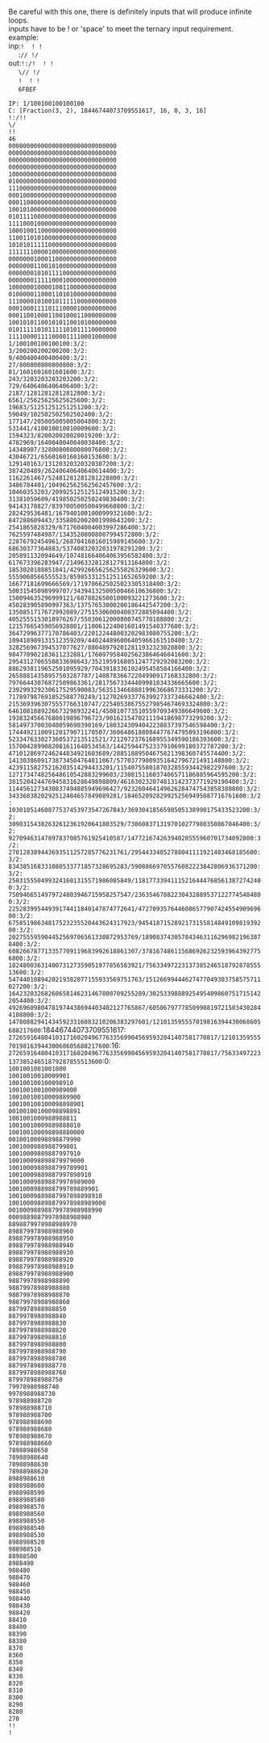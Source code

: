 Be careful with this one, there is definitely inputs that will produce infinite loops.<br>
inputs have to be ! or 'space' to meet the ternary input requirement.<br>
example:<br>
inp:`!  ! !`<br>
&nbsp;&nbsp;&nbsp;&nbsp;&nbsp;:`// !/`<br>
out:`!:/!  ! !`<br>
&nbsp;&nbsp;&nbsp;&nbsp;&nbsp;`\// !/`<br>
&nbsp;&nbsp;&nbsp;&nbsp;&nbsp;`!  ! !`<br>
&nbsp;&nbsp;&nbsp;&nbsp;&nbsp;`6FBEF`<br>


`IP: 1/100100100100100`<br>
`C: [Fraction(3, 2), 18446744073709551617, 16, 0, 3, 16]`<br>
`!:/!!`<br>
`\/`<br>
`!!`<br>
`46`<br>
`000000000000000000000000000000`<br>
`000000000000000000000000000000`<br>
`000000000000000000000000000000`<br>
`000000000000000000000000000000`<br>
`100000000000000000000000000000`<br>
`010000000000000000000000000000`<br>
`111000000000000000000000000000`<br>
`000100000000000000000000000000`<br>
`000110000000000000000000000000`<br>
`100101000000000000000000000000`<br>
`010111100000000000000000000000`<br>
`111100010000000000000000000000`<br>
`100010011000000000000000000000`<br>
`110011010100000000000000000000`<br>
`101010111110000000000000000000`<br>
`111111100001000000000000000000`<br>
`000000010001100000000000000000`<br>
`000000011001010000000000000000`<br>
`000000010101111000000000000000`<br>
`000000011111000100000000000000`<br>
`100000010000100110000000000000`<br>
`010000011000110101000000000000`<br>
`111000010100101111100000000000`<br>
`000100011110111000010000000000`<br>
`000110010001100100011000000000`<br>
`100101011001010110010100000000`<br>
`010111110101111101011110000000`<br>
`111100001111000011110001000000`<br>
`1/100100100100100:3/2:`<br>
`3/200200200200200:3/2:`<br>
`9/400400400400400:3/2:`<br>
`27/800800800800800:3/2:`<br>
`81/1601601601601600:3/2:`<br>
`243/3203203203203200:3/2:`<br>
`729/6406406406406400:3/2:`<br>
`2187/12812812812812800:3/2:`<br>
`6561/25625625625625600:3/2:`<br>
`19683/51251251251251200:3/2:`<br>
`59049/102502502502502400:3/2:`<br>
`177147/205005005005004800:3/2:`<br>
`531441/410010010010009600:3/2:`<br>
`1594323/820020020020019200:3/2:`<br>
`4782969/1640040040040038400:3/2:`<br>
`14348907/3280080080080076800:3/2:`<br>
`43046721/6560160160160153600:3/2:`<br>
`129140163/13120320320320307200:3/2:`<br>
`387420489/26240640640640614400:3/2:`<br>
`1162261467/52481281281281228800:3/2:`<br>
`3486784401/104962562562562457600:3/2:`<br>
`10460353203/209925125125124915200:3/2:`<br>
`31381059609/419850250250249830400:3/2:`<br>
`94143178827/839700500500499660800:3/2:`<br>
`282429536481/1679401001000999321600:3/2:`<br>
`847288609443/3358802002001998643200:3/2:`<br>
`2541865828329/6717604004003997286400:3/2:`<br>
`7625597484987/13435208008007994572800:3/2:`<br>
`22876792454961/26870416016015989145600:3/2:`<br>
`68630377364883/53740832032031978291200:3/2:`<br>
`205891132094649/107481664064063956582400:3/2:`<br>
`617673396283947/214963328128127913164800:3/2:`<br>
`1853020188851841/429926656256255826329600:3/2:`<br>
`5559060566555523/859853312512511652659200:3/2:`<br>
`16677181699666569/1719706625025023305318400:3/2:`<br>
`50031545098999707/3439413250050046610636800:3/2:`<br>
`150094635296999121/6878826500100093221273600:3/2:`<br>
`450283905890997363/13757653000200186442547200:3/2:`<br>
`1350851717672992089/27515306000400372885094400:3/2:`<br>
`4052555153018976267/55030612000800745770188800:3/2:`<br>
`12157665459056928801/110061224001601491540377600:3/2:`<br>
`36472996377170786403/220122448003202983080755200:3/2:`<br>
`109418989131512359209/440244896006405966161510400:3/2:`<br>
`328256967394537077627/880489792012811932323020800:3/2:`<br>
`984770902183611232881/1760979584025623864646041600:3/2:`<br>
`2954312706550833698643/3521959168051247729292083200:3/2:`<br>
`8862938119652501095929/7043918336102495458584166400:3/2:`<br>
`26588814358957503287787/14087836672204990917168332800:3/2:`<br>
`79766443076872509863361/28175673344409981834336665600:3/2:`<br>
`239299329230617529590083/56351346688819963668673331200:3/2:`<br>
`717897987691852588770249/112702693377639927337346662400:3/2:`<br>
`2153693963075557766310747/225405386755279854674693324800:3/2:`<br>
`6461081889226673298932241/450810773510559709349386649600:3/2:`<br>
`19383245667680019896796723/901621547021119418698773299200:3/2:`<br>
`58149737003040059690390169/1803243094042238837397546598400:3/2:`<br>
`174449211009120179071170507/3606486188084477674795093196800:3/2:`<br>
`523347633027360537213511521/7212972376168955349590186393600:3/2:`<br>
`1570042899082081611640534563/14425944752337910699180372787200:3/2:`<br>
`4710128697246244834921603689/28851889504675821398360745574400:3/2:`<br>
`14130386091738734504764811067/57703779009351642796721491148800:3/2:`<br>
`42391158275216203514294433201/115407558018703285593442982297600:3/2:`<br>
`127173474825648610542883299603/230815116037406571186885964595200:3/2:`<br>
`381520424476945831628649898809/461630232074813142373771929190400:3/2:`<br>
`1144561273430837494885949696427/923260464149626284747543858380800:3/2:`<br>
`3433683820292512484657849089281/1846520928299252569495087716761600:3/2:`<br>
`10301051460877537453973547267843/3693041856598505138990175433523200:3/2:`<br>
`30903154382632612361920641803529/7386083713197010277980350867046400:3/2:`<br>
`92709463147897837085761925410587/14772167426394020555960701734092800:3/2:`<br>
`278128389443693511257285776231761/29544334852788041111921403468185600:3/2:`<br>
`834385168331080533771857328695283/59088669705576082223842806936371200:3/2:`<br>
`2503155504993241601315571986085849/118177339411152164447685613872742400:3/2:`<br>
`7509466514979724803946715958257547/236354678822304328895371227745484800:3/2:`<br>
`22528399544939174411840147874772641/472709357644608657790742455490969600:3/2:`<br>
`67585198634817523235520443624317923/945418715289217315581484910981939200:3/2:`<br>
`202755595904452569706561330872953769/1890837430578434631162969821963878400:3/2:`<br>
`608266787713357709119683992618861307/3781674861156869262325939643927756800:3/2:`<br>
`1824800363140073127359051977856583921/7563349722313738524651879287855513600:3/2:`<br>
`5474401089420219382077155933569751763/15126699444627477049303758575711027200:3/2:`<br>
`16423203268260658146231467800709255289/30253398889254954098607517151422054400:3/2:`<br>
`49269609804781974438694403402127765867/60506797778509908197215034302844108800:3/2:`<br>
`147808829414345923316083210206383297601/121013595557019816394430068605688217600`:18446744073709551617:<br>
`2726591648041031716020496776335699045695932041407581770817/121013595557019816394430068605688217600`:16:<br>
`2726591648041031716020496776335699045695932041407581770817/7563349722313738524651879287855513600`:0:<br>
`1001001001001000`<br>
`10010010010009901`<br>
`100100100100098910`<br>
`1001001001000989000`<br>
`10010010010009889900`<br>
`100100100100098898901`<br>
`00100100100098898891`<br>
`1001001000988988811`<br>
`10010010009889888010`<br>
`100100100098898880000`<br>
`00100100098898879990`<br>
`1001000988988799801`<br>
`10010009889887997910`<br>
`100100098898879979000`<br>
`1001000988988799789901`<br>
`10010009889887997898910`<br>
`100100098898879978989000`<br>
`1001000988988799789889901`<br>
`10010009889887997898898910`<br>
`100100098898879978988989000`<br>
`00100098898879978988988990`<br>
`00098898879978988988980`<br>
`8898879978988988970`<br>
`898879978988988960`<br>
`898879978988988950`<br>
`898879978988988940`<br>
`898879978988988930`<br>
`898879978988988920`<br>
`898879978988988910`<br>
`898879978988988900`<br>
`98879978988988890`<br>
`98879978988988880`<br>
`98879978988988870`<br>
`98879978988988860`<br>
`8879978988988850`<br>
`8879978988988840`<br>
`8879978988988830`<br>
`8879978988988820`<br>
`8879978988988810`<br>
`8879978988988800`<br>
`8879978988988790`<br>
`8879978988988780`<br>
`8879978988988770`<br>
`8879978988988760`<br>
`879978988988750`<br>
`79978988988740`<br>
`9978988988730`<br>
`978988988720`<br>
`978988988710`<br>
`978988988700`<br>
`978988988690`<br>
`978988988680`<br>
`978988988670`<br>
`978988988660`<br>
`78988988650`<br>
`78988988640`<br>
`78988988630`<br>
`78988988620`<br>
`8988988610`<br>
`8988988600`<br>
`8988988590`<br>
`8988988580`<br>
`8988988570`<br>
`8988988560`<br>
`8988988550`<br>
`8988988540`<br>
`8988988530`<br>
`8988988520`<br>
`988988510`<br>
`88988500`<br>
`8988490`<br>
`988480`<br>
`988470`<br>
`988460`<br>
`988450`<br>
`988440`<br>
`988430`<br>
`988420`<br>
`88410`<br>
`88400`<br>
`88390`<br>
`88380`<br>
`8370`<br>
`8360`<br>
`8350`<br>
`8340`<br>
`8330`<br>
`8320`<br>
`8310`<br>
`8300`<br>
`8290`<br>
`8280`<br>
`270`<br>
`!!`<br>
`!`<br>

